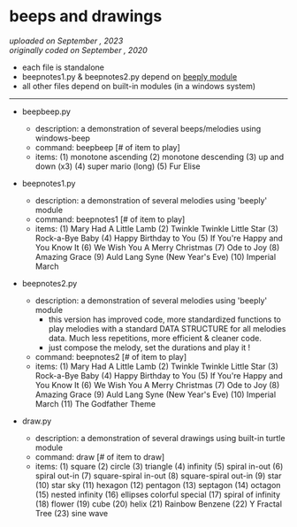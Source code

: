 # beeps and drawings

<i> uploaded on September , 2023 </i> <br/>
<i> originally coded on September , 2020 </i><br/>


+ each file is standalone
+ beepnotes1.py & beepnotes2.py depend on [beeply module](https://pypi.org/project/beeply/)
+ all other files depend on built-in modules (in a windows system)


- - - - -


+ beepbeep.py
    + description:  a demonstration of several beeps/melodies using windows-beep
    + command:      beepbeep [# of item to play]
    + items: (1) monotone ascending (2) monotone descending (3) up and down (x3)  (4) super mario (long)   (5) Fur Elise


+ beepnotes1.py
    + description:  a demonstration of several melodies using 'beeply' module
    + command:      beepnotes1 [# of item to play]
    + items: (1) Mary Had A Little Lamb (2) Twinkle Twinkle Little Star  (3) Rock-a-Bye Baby  (4) Happy Birthday to You  (5) If You're Happy and You Know It  (6) We Wish You A Merry Christmas  (7) Ode to Joy  (8) Amazing Grace  (9) Auld Lang Syne (New Year's Eve)  (10) Imperial March


+ beepnotes2.py
    + description:   a demonstration of several melodies using 'beeply' module
        + this version has improved code, more standardized functions to play melodies with a standard DATA STRUCTURE for all melodies data.  Much less repetitions, more efficient & cleaner code.
        + just compose the melody, set the durations and play it !
    + command:        beepnotes2 [# of item to play]
    + items:  (1) Mary Had A Little Lamb (2) Twinkle Twinkle Little Star  (3) Rock-a-Bye Baby  (4) Happy Birthday to You  (5) If You're Happy and You Know It  (6) We Wish You A Merry Christmas  (7) Ode to Joy  (8) Amazing Grace  (9) Auld Lang Syne (New Year's Eve)  (10) Imperial March  (11) The Godfather Theme


+ draw.py
    + description:   a demonstration of several drawings using built-in turtle module
    + command:        draw [# of item to draw]
    + items:  (1) square  (2) circle  (3) triangle  (4) infinity  (5) spiral in-out  (6) spiral out-in  (7) square-spiral in-out  (8) square-spiral out-in  (9) star (10) star sky (11) hexagon (12) pentagon (13) septagon (14) octagon (15) nested infinity (16) ellipses colorful special (17) spiral of infinity (18) flower (19) cube (20) helix (21) Rainbow Benzene (22) Y Fractal Tree (23) sine wave

